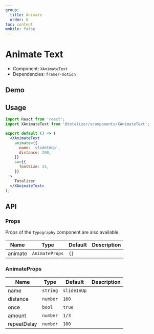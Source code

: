 ```yaml
---
group:
  title: Animate
  order: 0
toc: content
mobile: false
---
```


# Animate Text

- Component: `XAnimateText`
- Dependencies: `framer-motion`

## Demo

<code src="./examples/animate-text" compact></code>

## Usage

```jsx | pure
import React from 'react';
import XAnimateText from '@totalizer/xcomponents/XAnimateText';

export default () => (
  <XAnimateText
    animate={{
      name: 'slideInUp',
      distance: 200,
    }}
    sx={{
      fontSize: 24,
    }}
  >
    Totalizer
  </XAnimateText>
);
```

## API

### Props

Props of the `Typography` component are also available.

| Name    | Type           | Default | Description |
| ------- | -------------- | ------- | ----------- |
| animate | `AnimateProps` | `{}`    |             |

### AnimateProps

| Name        | Type     | Default     | Description |
| ----------- | -------- | ----------- | ----------- |
| name        | `string` | `slideInUp` |             |
| distance    | `number` | `160`       |             |
| once        | `bool`   | `true`      |             |
| amount      | `number` | `1/3`       |             |
| repeatDelay | `number` | `100`       |             |
